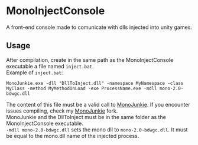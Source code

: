 # MonoInjectConsole
A front-end console made to comunicate with dlls injected into unity games.  

## Usage
After compilation, create in the same path as the MonoInjectConsole executable a file named `inject.bat`.  
Example of `inject.bat`:  
```
MonoJunkie.exe -dll "DllToInject.dll" -namespace MyNamespace -class MyClass -method MyMethodOnLoad -exe ProcessName.exe -mdll mono-2.0-bdwgc.dll
```
The content of this file must be a valid call to [MonoJunkie](https://github.com/wledfor2/MonoJunkie). If you encounter issues compiling, check my [MonoJunkie](https://github.com/eduardopietre/MonoJunkie) fork.  
MonoJunkie and the DllToInject must be in the same folder as the MonoInjectConsole executable.  
`-mdll mono-2.0-bdwgc.dll` sets the mono dll to `mono-2.0-bdwgc.dll`. It must be equal to the mono.dll name of the injected process.
